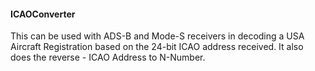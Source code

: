 #### ICAOConverter
This can be used with ADS-B and Mode-S receivers in decoding a USA Aircraft Registration based on the 24-bit ICAO address received. It also does the reverse - ICAO Address to N-Number.
